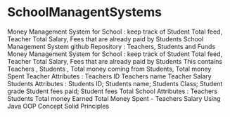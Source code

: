 # SchoolManagentSystems
Money Management System for School : keep track of Student Total feed, Teacher Total Salary, Fees that are already paid by Students 
School Management System  github Repository : 
Teachers, Students and Funds 
Money Management System for School : keep track of Student Total feed, Teacher Total Salary, Fees that are already paid by Students 
This  contains Teachers , Students , Total money coming from Students, Total money Spent
Teacher Attributes :
Teachers ID
Teachers name
Teacher Salary
Students Attributes :
Students ID;
Students name;
Students Class;
Student grade
Student fees  paid;
Student fees Total
School Attributes :
Teachers 
Students
Total money Earned
Total Money Spent - Teachers Salary
Using Java OOP Concept Solid Principles
